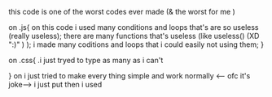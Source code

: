 this code is one of the worst codes ever made (& the worst for me )

on .js{
on this code i used many conditions and loops that's are so useless (really useless);
there are many functions that's useless (like useless() (XD ":)" )  );
i made many coditions and loops that i could easily not using them;
}

on .css{
.i just tryed to type as many as i can't 

}
on <html>
 i just tried to make every thing simple and work normally <-- ofc it's joke-->
i  just put <style> css code</style> then i used <link rel="stylesheet" href="style.css">



